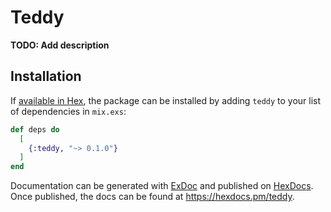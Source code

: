 # Teddy

**TODO: Add description**

## Installation

If [available in Hex](https://hex.pm/docs/publish), the package can be installed
by adding `teddy` to your list of dependencies in `mix.exs`:

```elixir
def deps do
  [
    {:teddy, "~> 0.1.0"}
  ]
end
```

Documentation can be generated with [ExDoc](https://github.com/elixir-lang/ex_doc)
and published on [HexDocs](https://hexdocs.pm). Once published, the docs can
be found at <https://hexdocs.pm/teddy>.

